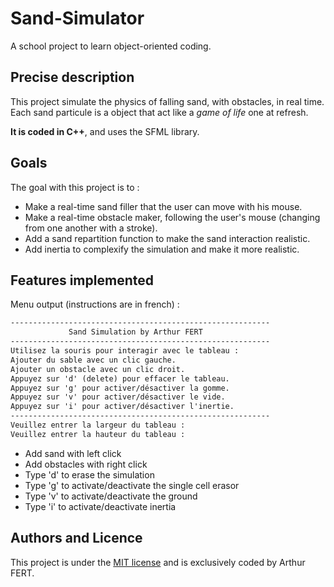 # Sand-Simulator

A school project to learn object-oriented coding.

## Precise description

This project simulate the physics of falling sand, with obstacles, in real time. Each sand particule is a object that act like a *game of life* one at refresh.

**It is coded in C++**, and uses the SFML library.

## Goals

The goal with this project is to :

- Make a real-time sand filler that the user can move with his mouse.
- Make a real-time obstacle maker, following the user's mouse (changing from one another with a stroke).
- Add a sand repartition function to make the sand interaction realistic.
- Add inertia to complexify the simulation and make it more realistic.

## Features implemented

Menu output (instructions are in french) :

``` txt
----------------------------------------------------------
             Sand Simulation by Arthur FERT               
----------------------------------------------------------
Utilisez la souris pour interagir avec le tableau :
Ajouter du sable avec un clic gauche.
Ajouter un obstacle avec un clic droit.
Appuyez sur 'd' (delete) pour effacer le tableau.
Appuyez sur 'g' pour activer/désactiver la gomme.
Appuyez sur 'v' pour activer/désactiver le vide.
Appuyez sur 'i' pour activer/désactiver l'inertie.
----------------------------------------------------------
Veuillez entrer la largeur du tableau : 
Veuillez entrer la hauteur du tableau : 
```

- Add sand with left click
- Add obstacles with right click
- Type 'd' to erase the simulation
- Type 'g' to activate/deactivate the single cell erasor
- Type 'v' to activate/deactivate the ground
- Type 'i' to activate/deactivate inertia

## Authors and Licence

This project is under the [MIT license](./LICENSE) and is exclusively coded by Arthur FERT.
